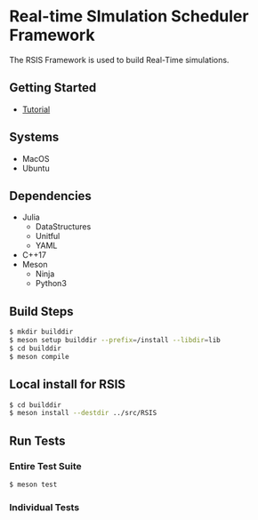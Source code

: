 # Real-time SImulation Scheduler Framework

The RSIS Framework is used to build Real-Time simulations.

## Getting Started
- [Tutorial](docs/Tutorial.md)

## Systems
- MacOS
- Ubuntu

## Dependencies
- Julia
    - DataStructures
    - Unitful
    - YAML
- C++17
- Meson
    - Ninja
    - Python3

## Build Steps
```bash
$ mkdir builddir
$ meson setup builddir --prefix=/install --libdir=lib
$ cd builddir
$ meson compile
```

## Local install for RSIS
```bash
$ cd builddir
$ meson install --destdir ../src/RSIS
```

## Run Tests

### Entire Test Suite
```bash
$ meson test
```

### Individual Tests

